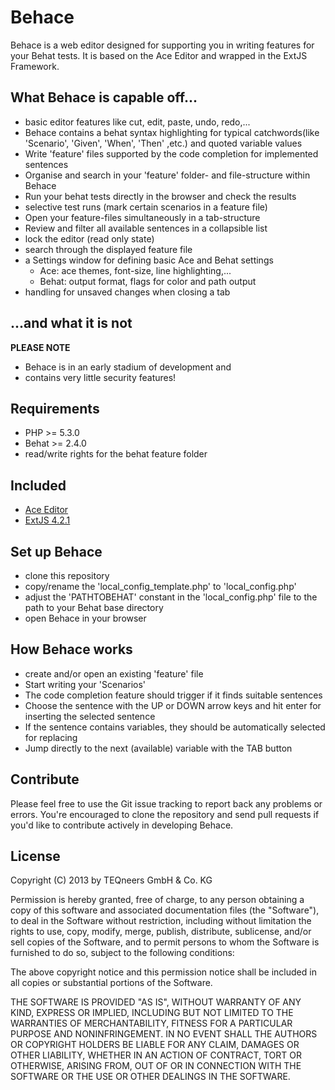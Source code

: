 Behace
===

Behace is a web editor designed for supporting you in writing features for your Behat tests. 
It is based on the Ace Editor and wrapped in the ExtJS Framework.

What Behace is capable off...
-------

- basic editor features like cut, edit, paste, undo, redo,...
- Behace contains a behat syntax highlighting for typical catchwords(like 'Scenario', 'Given', 'When', 'Then' ,etc.) and quoted variable values
-	Write 'feature' files supported by the code completion for implemented sentences 
-	Organise and search in your 'feature' folder- and file-structure within Behace
-	Run your behat tests directly in the browser and check the results
- selective test runs (mark certain scenarios in a feature file)
-	Open your feature-files simultaneously in a tab-structure
-	Review and filter all available sentences in a collapsible list
-	lock the editor (read only state)
-	search through the displayed feature file
-	a Settings window for defining basic Ace and Behat settings
	-	Ace: ace themes, font-size, line highlighting,...
	-	Behat: output format, flags for color and path output
-	handling for unsaved changes when closing a tab

...and what it is not
-------

**PLEASE NOTE**

-	Behace is in an early stadium of development and
-	contains very little security features!

Requirements
-------

-	PHP >= 5.3.0
-	Behat >= 2.4.0
-	read/write rights for the behat feature folder

Included
-------

-	[Ace Editor](http://ace.ajax.org/)
-	[ExtJS 4.2.1](http://www.sencha.com/products/extjs/)

Set up Behace
-------

-	clone this repository
-	copy/rename the 'local_config_template.php' to 'local_config.php'
-	adjust the 'PATHTOBEHAT' constant in the 'local_config.php' file to the path to your Behat base directory
-	open Behace in your browser

How Behace works
-------

-	create and/or open an existing 'feature' file
-	Start writing your 'Scenarios'
-	The code completion feature should trigger if it finds suitable sentences
-	Choose the sentence with the UP or DOWN arrow keys and hit enter for inserting the selected sentence
-	If the sentence contains variables, they should be automatically selected for replacing
-	Jump directly to the next (available) variable with the TAB button

Contribute
----------

Please feel free to use the Git issue tracking to report back any problems or errors. You're encouraged to clone the repository and send pull requests if you'd like to contribute actively in developing Behace.

License
-------

Copyright (C) 2013 by TEQneers GmbH & Co. KG

Permission is hereby granted, free of charge, to any person obtaining a copy of this software and associated documentation files (the "Software"), to deal in the Software without restriction, including without limitation the rights to use, copy, modify, merge, publish, distribute, sublicense, and/or sell copies of the Software, and to permit persons to whom the Software is furnished to do so, subject to the following conditions:

The above copyright notice and this permission notice shall be included in all copies or substantial portions of the Software.

THE SOFTWARE IS PROVIDED "AS IS", WITHOUT WARRANTY OF ANY KIND, EXPRESS OR IMPLIED, INCLUDING BUT NOT LIMITED TO THE WARRANTIES OF MERCHANTABILITY, FITNESS FOR A PARTICULAR PURPOSE AND NONINFRINGEMENT. IN NO EVENT SHALL THE AUTHORS OR COPYRIGHT HOLDERS BE LIABLE FOR ANY CLAIM, DAMAGES OR OTHER LIABILITY, WHETHER IN AN ACTION OF CONTRACT, TORT OR OTHERWISE, ARISING FROM, OUT OF OR IN CONNECTION WITH THE SOFTWARE OR THE USE OR OTHER DEALINGS IN THE SOFTWARE.
